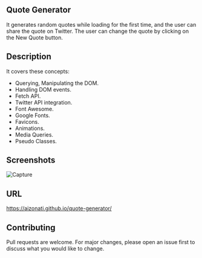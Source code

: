 ## Quote Generator
It generates random quotes while loading for the first time, and the user can share the quote on Twitter. The user can change the quote by clicking on the New Quote button.

## Description
It covers these concepts:
- Querying, Manipulating the DOM.
- Handling DOM events.
- Fetch API.
- Twitter API integration.
- Font Awesome.
- Google Fonts.
- Favicons.
- Animations.
- Media Queries.
- Pseudo Classes.

## Screenshots
![Capture](https://github.com/Aizonati/Quote-Generator/assets/109864958/aa9b876d-4d52-4e94-b318-75bc6ab3bc50)

## URL
https://aizonati.github.io/quote-generator/

## Contributing
Pull requests are welcome. For major changes, please open an issue first
to discuss what you would like to change.

